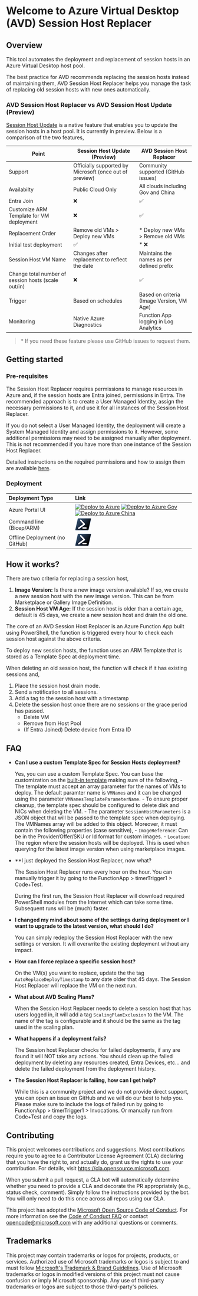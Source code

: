 # Welcome to Azure Virtual Desktop (AVD) Session Host Replacer

## Overview

This tool automates the deployment and replacement of session hosts in an Azure Virtual Desktop host pool.

The best practice for AVD recommends replacing the session hosts instead of maintaining them, AVD Session Host Replacer helps you manage the task of replacing old session hosts with new ones automatically.

### AVD Session Host Replacer vs AVD Session Host Update (Preview)

[Session Host Update](https://learn.microsoft.com/en-us/azure/virtual-desktop/session-host-update) is a native feature that enables you to update the session hosts in a host pool. It is currently in preview. Below is a comparison of the two features,

| Point                                               | Session Host Update (Preview)                           | AVD Session Host Replacer                  |
| --------------------------------------------------- | ------------------------------------------------------- | ------------------------------------------ |
| Support                                             | Officially supported by Microsoft (once out of preview) | Community supported (GitHub issues)        |
| Availabilty                                         | Public Cloud Only                                       | All clouds including Gov and China         |
| Entra Join                                          | ❌                                                       | ✅                                          |
| Customize ARM Template for VM deployment            | ❌                                                       | ✅                                          |
| Replacement Order                                   | Remove old VMs > Deploy new VMs                         | * Deploy new VMs > Remove old VMs          |
| Initial test deployment                             | ✅                                                       | * ❌                                        |
| Session Host VM Name                                | Changes after replacement to reflect the date           | Maintains the  names as per defined prefix |
| Change total number of session hosts (scale out/in) | ❌                                                       | ✅                                          |
| Trigger                                             | Based on schedules                                      | Based on criteria (Image Version, VM Age)  |
| Monitoring                                          | Native Azure Diagnostics                                | Function App logging in Log Analytics      |

>\* If you need these feature please use GitHub issues to request them.


## Getting started

### Pre-requisites

The Session Host Replacer requires permissions to manage resources in Azure and, if the session hosts are Entra joined, permissions in Entra. The recommended approach is to create a User Managed Identity, assign the necessary permissions to it, and use it for all instances of the Session Host Replacer.

If you do not select a User Managed Identity, the deployment will create a System Managed Identity and assign permissions to it. However, some additional permissions may need to be assigned manually after deployment. This is not recommended if you have more than one instance of the Session Host Replacer.

Detailed instructions on the required permissions and how to assign them are available [here](docs/Permissions.md).

### Deployment
| Deployment Type           | Link                                                                                                                                                                                                                                                                                                                                                                                                                       |
| :------------------------ | :------------------------------------------------------------------------------------------------------------------------------------------------------------------------------------------------------------------------------------------------------------------------------------------------------------------------------------------------------------------------------------------------------------------------- |
| Azure Portal UI           | [![Deploy to Azure](https://aka.ms/deploytoazurebutton)](https://portal.azure.com/#blade/Microsoft_Azure_CreateUIDef/CustomDeploymentBlade/uri/https%3A%2F%2Fraw.githubusercontent.com%2FAzure%2FAVDSessionHostReplacer%2Fv0.3.3-beta.1%2Fdeploy%2Farm%2FDeployAVDSessionHostReplacer.json/uiFormDefinitionUri/https%3A%2F%2Fraw.githubusercontent.com%2FAzure%2FAVDSessionHostReplacer%2Fv0.3.3-beta.1%2Fdeploy%2Fportal-ui%2Fportal-ui.json)  [![Deploy to Azure Gov](https://aka.ms/deploytoazuregovbutton)](https://portal.azure.us/#blade/Microsoft_Azure_CreateUIDef/CustomDeploymentBlade/uri/https%3A%2F%2Fraw.githubusercontent.com%2FAzure%2FAVDSessionHostReplacer%2Fv0.3.3-beta.1%2Fdeploy%2Farm%2FDeployAVDSessionHostReplacer.json/uiFormDefinitionUri/https%3A%2F%2Fraw.githubusercontent.com%2FAzure%2FAVDSessionHostReplacer%2Fv0.3.3-beta.1%2Fdeploy%2Fportal-ui%2Fportal-ui.json)  [![Deploy to Azure China](https://aka.ms/deploytoazurechinabutton)](https://portal.azure.cn/#blade/Microsoft_Azure_CreateUIDef/CustomDeploymentBlade/uri/https%3A%2F%2Fraw.githubusercontent.com%2FAzure%2FAVDSessionHostReplacer%2Fv0.3.3-beta.1%2Fdeploy%2Farm%2FDeployAVDSessionHostReplacer.json/uiFormDefinitionUri/https%3A%2F%2Fraw.githubusercontent.com%2FAzure%2FAVDSessionHostReplacer%2Fv0.3.3-beta.1%2Fdeploy%2Fportal-ui%2Fportal-ui.json) |
| Command line (Bicep/ARM)  | [![Powershell/Azure CLI](./docs/icons/powershell.png)](./docs/CodeDeploy.md)  |
| Offline Deployment (no GitHub)  | [![Offline Deployment](./docs/icons/powershell.png)](./docs/CodeDeploy-offline.md) |

## How it works?

There are two criteria for replacing a session host,

1. **Image Version:** Is there a new image version available? If so, we create a new session host with the new image version. This can be from Marketplace or  Gallery Image Definition.
2. **Session Host VM Age:** If the session host is older than a certain age, default is 45 days, we create a new session host and drain the old one.

The core of an AVD Session Host Replacer is an Azure Function App built using PowerShell, the function is triggered every hour to check each session host against the above criteria.

To deploy new session hosts, the function uses an ARM Template that is stored as a Template Spec at deployment time.

When deleting an old session host, the function will check if it has existing sessions and,

1. Place the session host drain mode.
2. Send a notification to all sessions.
3. Add a tag to the session host with a timestamp
4. Delete the session host once there are no sessions or the grace period has passed.
    - Delete VM
    - Remove from Host Pool
    - (If Entra Joined) Delete device from Entra ID

## FAQ

- **Can I use a custom Template Spec for Session Hosts deployment?**

    Yes, you can use a custom Template Spec.
    You can base the customization on the [built-in template](StandardSessionHostTemplate/DeploySessionHosts.bicep) making sure of the following,
        - The template must accept an array parameter for the names of VMs to deploy. The default paramter name is `VMNames` and it can be changed using the parameter `VMNamesTemplateParameterName`.
        - To ensure proper cleanup, the template spec should be configured to delete disk and NICs when deleting the VM.
        - The parameter `SessionHostParameters` is a JSON object that will be passed to the template spec when deploying. The VMNames array will be added to this object. Moreover, it must contain the following properties (case sensitive),
            - `ImageReference`: Can be in the Provider/Offer/SKU or Id format for custom images.
            - `Location`: The region where the session hosts will be deployed. This is used when querying for the latest image version when using marketplace images.

- **I just deployed the Session Host Replacer, now what?

    The Session Host Replacer runs every hour on the hour. You can manually trigger it by going to the FunctionApp > timerTrigger1 > Code+Test.

    During the first run, the Session Host Replacer will download required PowerShell modules from the Internet which can take some time. Subsequent runs will be (much) faster.

- **I changed my mind about some of the settings during deployment or I want to upgrade to the latest version, what should I do?**

    You can simply redeploy the Session Host Replacer with the new settings or version. It will overwrite the existing deployment without any impact.

- **How can I force replace a specific session host?**

    On the VM(s) you want to replace, update the the tag `AutoReplaceDeployTimestamp` to any date older that 45 days. The Session Host Replacer will replace the VM on the next run.

- **What about AVD Scaling Plans?**

    When the Session Host Replacer needs to delete a session host that has users logged in, it will add a tag `ScalingPlanExclusion` to the VM. The name of the tag is configurable and it should be the same as the tag used in the scaling plan.

- **What happens if a deployment fails?**

    The Session host Replacer checks for failed deployments, if any are found it will NOT take any actions. You should clean up the failed deployment by deleting any resources created, Entra Devices, etc... and delete the failed deployment from the deployment history.

- **The Session Host Replacer is failing, how can I get help?**

    While this is a community project and we do not provide direct support, you can open an issue on GitHub and we will do our best to help you. Please make sure to include the logs of failed run by going to FunctionApp > timerTrigger1 > Invocations. Or manually run from Code+Test and copy the logs.

## Contributing

This project welcomes contributions and suggestions.  Most contributions require you to agree to a
Contributor License Agreement (CLA) declaring that you have the right to, and actually do, grant us
the rights to use your contribution. For details, visit <https://cla.opensource.microsoft.com>.

When you submit a pull request, a CLA bot will automatically determine whether you need to provide
a CLA and decorate the PR appropriately (e.g., status check, comment). Simply follow the instructions
provided by the bot. You will only need to do this once across all repos using our CLA.

This project has adopted the [Microsoft Open Source Code of Conduct](https://opensource.microsoft.com/codeofconduct/).
For more information see the [Code of Conduct FAQ](https://opensource.microsoft.com/codeofconduct/faq/) or
contact [opencode@microsoft.com](mailto:opencode@microsoft.com) with any additional questions or comments.

## Trademarks

This project may contain trademarks or logos for projects, products, or services. Authorized use of Microsoft
trademarks or logos is subject to and must follow
[Microsoft's Trademark & Brand Guidelines](https://www.microsoft.com/en-us/legal/intellectualproperty/trademarks/usage/general).
Use of Microsoft trademarks or logos in modified versions of this project must not cause confusion or imply Microsoft sponsorship.
Any use of third-party trademarks or logos are subject to those third-party's policies.
